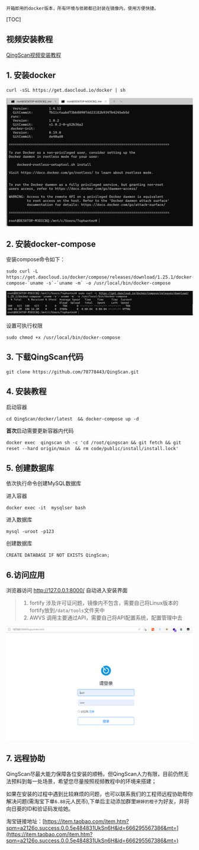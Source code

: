     开箱即用的docker版本，所有环境与依赖都已封装在镜像内，使用方便快捷。

[TOC]

## 视频安装教程

[QingScan视频安装教程](https://www.bilibili.com/video/BV1wP4y1G74V)


## 1. 安装docker
```
curl -sSL https://get.daocloud.io/docker | sh
```

![](images/20211203153747.png)

## 2. 安装docker-compose

安装compose命令如下：
```
sudo curl -L https://get.daocloud.io/docker/compose/releases/download/1.25.1/docker-compose-`uname -s`-`uname -m` -o /usr/local/bin/docker-compose
```
![](images/20211203154742.png)

设置可执行权限
```
sudo chmod +x /usr/local/bin/docker-compose
```

## 3. 下载QingScan代码
```
git clone https://github.com/78778443/QingScan.git
```

## 4. 安装教程
启动容器
```
cd QingScan/docker/latest  && docker-compose up -d 
```

 <b>首次</b>启动需要更新容器内代码
```
docker exec  qingscan sh -c 'cd /root/qingscan && git fetch && git reset --hard origin/main  && rm code/public/install/install.lock' 
```
## 5. 创建数据库
依次执行命令创建MySQL数据库

进入容器
```
docker exec -it  mysqlser bash
``` 

进入数据库

```
mysql -uroot -p123
```

创建数据库
```
CREATE DATABASE IF NOT EXISTS QingScan;
```

## 6.访问应用

浏览器访问  http://127.0.0.1:8000/ 自动进入安装界面

> 1. fortify 涉及许可证问题，镜像内不包含，需要自己将Linux版本的fortify放到`/data/tools`文件夹中
> 2. AWVS 调用主要通过API，需要自己将API配置系统，配置管理中去

![](images/20211206164654.png)

## 7. 远程协助

QingScan尽最大能力保障各位安装的顺畅，但QingScan人力有限，目前仍然无法预料到每一处场景，希望您尽量按照视频教程中的环境来搭建；

如果在安装的过程中遇到比较麻烦的问题，也可以联系我们的工程师远程协助帮你解决问题(需淘宝下单`6.88`元人民币),下单后主动添加群里`婷婷的橙子`为好友，并将向日葵的ID和验证码发给她。

淘宝链接地址：[https://item.taobao.com/item.htm?spm=a2126o.success.0.0.5e484831UkSn6H&id=666295567386&mt=](https://item.taobao.com/item.htm?spm=a2126o.success.0.0.5e484831UkSn6H&id=666295567386&mt=)
